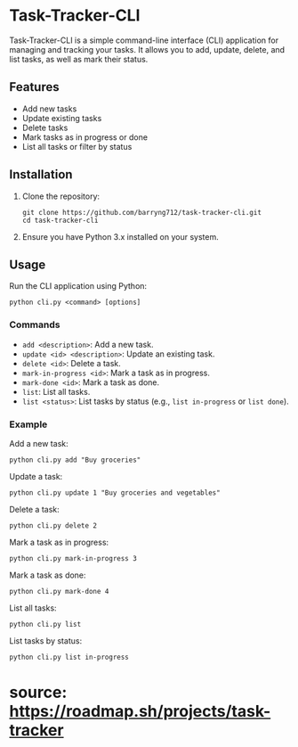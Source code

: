 # Task-Tracker-CLI

Task-Tracker-CLI is a simple command-line interface (CLI) application for managing and tracking your tasks. It allows you to add, update, delete, and list tasks, as well as mark their status.

## Features

- Add new tasks
- Update existing tasks
- Delete tasks
- Mark tasks as in progress or done
- List all tasks or filter by status

## Installation

1. Clone the repository:
   ```
   git clone https://github.com/barryng712/task-tracker-cli.git
   cd task-tracker-cli
   ```

2. Ensure you have Python 3.x installed on your system.

## Usage

Run the CLI application using Python:
```
python cli.py <command> [options]
```

### Commands

- `add <description>`: Add a new task.
- `update <id> <description>`: Update an existing task.
- `delete <id>`: Delete a task.
- `mark-in-progress <id>`: Mark a task as in progress.
- `mark-done <id>`: Mark a task as done.
- `list`: List all tasks.
- `list <status>`: List tasks by status (e.g., `list in-progress` or `list done`).

### Example

Add a new task:
```
python cli.py add "Buy groceries"
```

Update a task:
```
python cli.py update 1 "Buy groceries and vegetables"
```

Delete a task:
```
python cli.py delete 2
```

Mark a task as in progress:
```
python cli.py mark-in-progress 3
```

Mark a task as done:
```
python cli.py mark-done 4
```

List all tasks:
```
python cli.py list
```

List tasks by status:
```
python cli.py list in-progress
```

source: https://roadmap.sh/projects/task-tracker
=======
